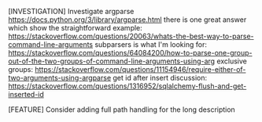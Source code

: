 [INVESTIGATION] Investigate argparse
    https://docs.python.org/3/library/argparse.html
    there is one great answer which show the straightforward example:
        https://stackoverflow.com/questions/20063/whats-the-best-way-to-parse-command-line-arguments
    subparsers is what I'm looking for:
        https://stackoverflow.com/questions/64084200/how-to-parse-one-group-out-of-the-two-groups-of-command-line-arguments-using-arg
    exclusive groups:
        https://stackoverflow.com/questions/11154946/require-either-of-two-arguments-using-argparse
    get id after insert discussion:
        https://stackoverflow.com/questions/1316952/sqlalchemy-flush-and-get-inserted-id

[FEATURE] Consider adding full path handling for the long description
